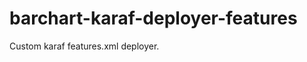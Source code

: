 barchart-karaf-deployer-features
================================

Custom karaf features.xml deployer.